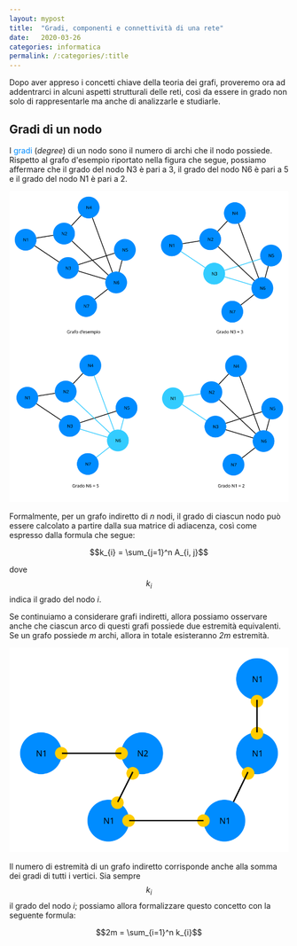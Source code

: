 ```yaml
---
layout: mypost
title:  "Gradi, componenti e connettività di una rete"
date:   2020-03-26
categories: informatica
permalink: /:categories/:title
---
```


<p class="abstract">Dopo aver appreso i concetti chiave della teoria dei grafi, proveremo ora ad addentrarci in alcuni aspetti strutturali delle reti, così da essere in grado non solo di rappresentarle ma anche di analizzarle e studiarle.</p>

Gradi di un nodo
-----------------------

I <font color="#008cff">gradi</font> (_degree_) di un nodo sono il numero di archi che il nodo possiede. Rispetto al grafo d'esempio riportato nella figura che segue, possiamo affermare che il grado del nodo N3 è pari a 3, il grado del nodo N6 è pari a 5 e il grado del nodo N1 è pari a 2.

<div style="text-align: center"><img src="/media/images/degree1.svg" /></div>

Formalmente, per un grafo indiretto di _n_ nodi, il grado di ciascun nodo può essere calcolato a partire dalla sua matrice di adiacenza, così come espresso dalla formula che segue:

$$k_{i} = \sum_{j=1}^n A_{i, j}$$  

dove $$k_{i}$$ indica il grado del nodo _i_.

Se continuiamo a considerare grafi indiretti, allora possiamo osservare anche che ciascun arco di questi grafi possiede due estremità equivalenti. Se un grafo possiede _m_ archi, allora in totale esisteranno _2m_ estremità.

<div style="text-align: center"><img src="/media/images/endsedges.svg" /></div>

Il numero di estremità di un grafo indiretto corrisponde anche alla somma dei gradi di tutti i vertici. Sia sempre $$k_{i}$$ il grado del nodo _i_; possiamo allora formalizzare questo concetto con la seguente formula:

$$2m = \sum_{i=1}^n k_{i}$$ 
